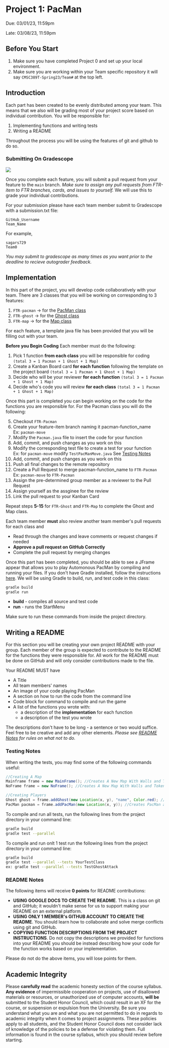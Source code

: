 # Project 1: PacMan

Due: 03/01/23, 11:59pm

Late: 03/08/23, 11:59pm

## Before You Start

1. Make sure you have completed Project 0 and set up your local environment.
2. Make sure you are working within your Team specific repository it will say `CMSC389T-Spring23/Team#` at the top left.

## Introduction

Each part has been created to be evenly distributed among your team. This means that we also will be grading most of your project score based on individual contribution. You will be responsible for:

1. Implementing functions and writing tests
2. Writing a README 

Throughout the process you will be using the features of git and github to do so.

### Submitting On Gradescope

![](https://placehold.co/1000x40/gold/red?text=Each+member+must+submit+individually)

Once you complete each feature, you will submit a pull request from your feature to the `main` branch.
*Make sure to assign any pull requests from FTR-item to FTR branches, cards, and issues to yourself.* We will use this to grade your individual contributions.

For your submission please have each team member submit to Gradescope with a submission.txt file: 

```
GitHub_Username
Team_Name
```

For example,

```
sagars729
Team0
```
_You may submit to gradescope as many times as you want prior to the deadline to recieve autograder feedback._

## Implementation

In this part of the project, you will develop code collaboratively with your team. There are 3 classes that you will be working on corresponding to 3 features:

1. `FTR-pacman` &rarr; for the [PacMan class](./documentation/README.md#pacman-class)
2. `FTR-ghost` &rarr; for the [Ghost class](./documentation/README.md#ghost-class)
3. `FTR-map` &rarr; for the [Map class](./documentation.md/README.md#map-class)

For each feature, a template java file has been provided that you will be filling out with your team.

**Before you Begin Coding** Each member must do the following:
1. Pick 1 function **from each class** you will be responsible for coding `(total 3 = 1 Pacman + 1 Ghost + 1 Map)`
2. Create a Kanban Board card **for each function** following the template on the project board `(total 3 = 1 Pacman + 1 Ghost + 1 Map)`
3. Decide who will be your reviewer **for each function** `(total 3 = 1 Pacman + 1 Ghost + 1 Map)`
4. Decide who's code you will review **for each class** `(total 3 = 1 Pacman + 1 Ghost + 1 Map)`

Once this part is completed you can begin working on the code for the functions you are responsible for. For the Pacman class you will do the following:

5. Checkout `FTR-Pacman`
6. Create your feature-item branch naming it pacman-function_name <br> <t> Ex: `pacman-move` </t> </br>
7. Modify the `Pacman.java` file to insert the code for your function
8. Add, commit, and push changes as you work on this
9. Modify the corresponding test file to create a test for your function  <br> <t> Ex: for `pacman-move` modify `TestPacManMove.java` See [Testing Notes](#testing-notes)  </t> </br>
10. Add, commit, and push changes as you work on this
11. Push all final changes to the remote repository
12. Create a Pull Request to merge pacman-function_name to `FTR-Pacman`  <br> <t> Ex: `pacman-move` to `FTR-Pacman` </t> </br>
13. Assign the pre-determined group member as a reviewer to the Pull Request
14. Assign yourself as the assginee for the review
15. Link the pull request to your Kanban Card

Repeat steps **5-15** for `FTR-Ghost` and `FTR-Map` to complete the Ghost and Map class.

Each team member **must** also review another team member's pull requests for each class and

- Read through the changes and leave comments or request changes if needed
- **Approve a pull request on GitHub Correctly** 
- Complete the pull request by merging changes


Once this part has been completed, you should be able to see a JFrame appear that allows you to play Automonous PacMan by compiling and running your files. If you don't have Gradle installed, follow the instructions [here](https://gradle.org/install/). We will be using Gradle to build, run, and test code in this class:

```bash
gradle build
gradle run
```

- **build** - compiles all source and test code
- **run** - runs the StartMenu

Make sure to run these commands from inside the project directory.

## Writing a README

For this section you will be creating your own project README with your group. Each member of the group is expected to contribute to the README for the functions they were responsible for. All work for the README must be done on GitHub and will only consider contributions made to the file.

Your README MUST have

- A Title
- All team members' names
- An image of your code playing PacMan
- A section on how to run the code from the command line
- Code block for command to compile and run the game
- A list of the functions you wrote with:
  - a description of the **implementation** for each function
  - a description of the test you wrote

The descriptions don't have to be long - a sentence or two would suffice.
Feel free to be creative and add any other elements. _Please see [README Notes](#readme-notes) for rules on what not to do._

### Testing Notes

When writing the tests, you may find some of the following commands useful:

```java
//Creating A Map
Mainframe frame = new MainFrame(); //Creates A New Map With Walls and Tokens Initialized
NoFrame frame = new NoFrame(); //Creates A New Map With Walls and Tokens w/o a Display

//Creating Players
Ghost ghost = frame.addGhost(new Location(x, y), "name", Color.red); //Creates a red ghost named "name" at location x,y
PacMan pacman = frame.addPacMan(new Location(x, y)); //Creates PacMan at location x, y
```
To compile and run all tests, run the following lines from the project directory in your command line:

```bash
gradle build
gradle test --parallel
```

To compile and run onlt 1 test run the following lines from the project directory in your command line:
```bash
gradle build
gradle test --parallel --tests YourTestClass
ex: gradle test --parallel --tests TestGhostAttack
```

### README Notes

The following items will receive **0 points** for README contributions:
- **USING GOOGLE DOCS TO CREATE THE README**. This is a class on git and GitHub; it wouldn't make sense for us to support making your README on an external platform.
- **USING ONLY 1 MEMBER's GITHUB ACCOUNT TO CREATE THE README**. You should learn how to collaborate and solve merge conflicts using git and GitHub.
- **COPYING FUNCTION DESCRIPTIONS FROM THE PROJECT INSTRUCTIONS**. Do not copy the descriptions we provided for functions into your README you should be instead describing how your code for the function works based on your implementation.

Please do not do the above items, you will lose points for them.

## Academic Integrity

Please **carefully read** the academic honesty section of the course syllabus. **Any evidence** of impermissible cooperation on projects, use of disallowed materials or resources, or unauthorized use of computer accounts, **will be** submitted to the Student Honor Council, which could result in an XF for the course, or suspension or expulsion from the University. Be sure you understand what you are and what you are not permitted to do in regards to academic integrity when it comes to project assignments. These policies apply to all students, and the Student Honor Council does not consider lack of knowledge of the policies to be a defense for violating them. Full information is found in the course syllabus, which you should review before starting.
